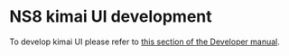 # NS8 kimai UI development

To develop kimai UI please refer to [this section of the Developer manual](https://nethserver.github.io/ns8-core/ui/modules/#module-ui-development).
